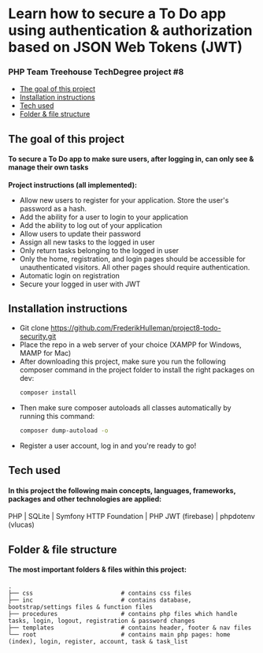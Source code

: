 # Learn how to secure a To Do app using authentication & authorization based on JSON Web Tokens (JWT)
### PHP Team Treehouse TechDegree project #8

- [The goal of this project](#the-goal-of-this-project)
- [Installation instructions](#installation-instructions)
- [Tech used](#tech-used)
- [Folder & file structure](#folder--file-structure)

## The goal of this project
#### To secure a To Do app to make sure users, after logging in, can only see & manage their own tasks

**Project instructions (all implemented):** 
- Allow new users to register for your application. Store the user's password as a hash.
- Add the ability for a user to login to your application
- Add the ability to log out of your application
- Allow users to update their password
- Assign all new tasks to the logged in user
- Only return tasks belonging to the logged in user
- Only the home, registration, and login pages should be accessible for unauthenticated visitors. All other pages should require authentication.
- Automatic login on registration
- Secure your logged in user with JWT

## Installation instructions
- Git clone https://github.com/FrederikHulleman/project8-todo-security.git 
- Place the repo in a web server of your choice (XAMPP for Windows, MAMP for Mac)
- After downloading this project, make sure you run the following composer command in the project folder to install the right packages on dev:
    ```bash
    composer install
    ```
- Then make sure composer autoloads all classes automatically by running this command:
    ```bash
    composer dump-autoload -o
    ```
- Register a user account, log in and you're ready to go!  

## Tech used
#### In this project the following main concepts, languages, frameworks, packages and other technologies are applied:
PHP | SQLite | Symfony HTTP Foundation | PHP JWT (firebase) | phpdotenv (vlucas)

## Folder & file structure
#### The most important folders & files within this project:

    .             
    ├── css                         # contains css files  
    ├── inc                         # contains database, bootstrap/settings files & function files 
    ├── procedures                  # contains php files which handle tasks, login, logout, registration & password changes
    ├── templates                   # contains header, footer & nav files 
    └── root                        # contains main php pages: home (index), login, register, account, task & task_list